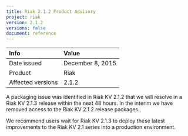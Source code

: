 ```yaml
---
title: Riak 2.1.2 Product Advisory
project: riak
version: 2.1.2
versions: false
document: reference
---
```


Info | Value
:----|:-----
Date issued | December 8, 2015
Product | Riak
Affected versions | 2.1.2


A packaging issue was identified in Riak KV 2.1.2 that we will resolve in a Riak KV 2.1.3 release within the next 48 hours. In the interim we have removed access to the Riak KV 2.1.2 release packages.

We recommend users wait for Riak KV 2.1.3 to deploy these latest improvements to the Riak KV 2.1 series into a production environment.